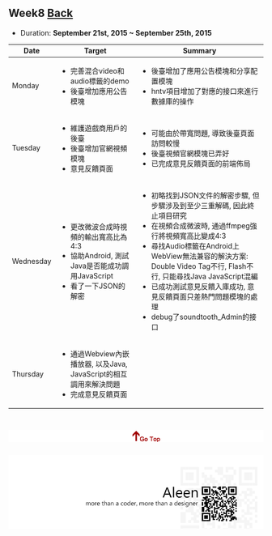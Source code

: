 ## Week8	[Back](./../summary.md)

* Duration: **September 21st, 2015 ~ September 25th, 2015**

<table>
	<thead>
		<th scope="col">Date</th>
		<th scope="col">Target</th>
		<th scope="col">Summary</th>
	</thead>
	<tbody>
		<tr>
			<td>Monday</td>
			<td>
				<ul>
					<li>完善混合video和audio標籤的demo</li>
					<li>後臺增加應用公告模塊</li>
				</ul>
			</td>
			<td>
				<ul>
					<li>後臺增加了應用公告模塊和分享配置模塊</li>
					<li>hntv項目增加了對應的接口來進行數據庫的操作</li>
				</ul>
			</td>
		</tr>
		<tr>
			<td>Tuesday</td>
			<td>
				<ul>
					<li>維護遊戲商用戶的後臺</li>
					<li>後臺增加官網視頻模塊</li>
					<li>意見反饋頁面</li>
				</ul>
			</td>
			<td>
				<ul>
					<li>可能由於帶寬問題, 導致後臺頁面訪問較慢</li>
					<li>後臺視頻官網模塊已弄好</li>
					<li>已完成意見反饋頁面的前端佈局</li>
				</ul>
			</td>
		</tr>
		<tr>
			<td>Wednesday</td>
			<td>
				<ul>
					<li>更改微波合成時視頻的輸出寬高比為4:3</li>
					<li>協助Android, 測試Java是否能成功調用JavaScript</li>
					<li>看了一下JSON的解密</li>
				</ul>
			</td>
			<td>
				<ul>
					<li>初略找到JSON文件的解密步驟, 但步驟涉及到至少三重解碼, 因此終止項目研究</li>
					<li>在視頻合成微波時, 通過ffmpeg強行將視頻寬高比變成4:3</li>
					<li>尋找Audio標籤在Android上WebView無法兼容的解決方案: Double Video Tag不行, Flash不行, 只能尋找Java JavaScript混編</li>
					<li>已成功測試意見反饋入庫成功, 意見反饋頁面只差熱門問題模塊的處理</li>
					<li>debug了soundtooth_Admin的接口</li>
				</ul>
			</td>
		</tr>
		<tr>
			<td>Thursday</td>
			<td>
				<ul>
					<li>通過Webview內嵌播放器, 以及Java, JavaScript的相互調用來解決問題</li>
					<li>完成意見反饋頁面</li>
				</ul>
			</td>
		</tr>
	</tbody>
</table>


<a href="#" style="left:200px;"><img src="./../../pic/gotop.png"></a>
=====
<a href="http://aleen42.github.io/" target="_blank" ><img src="./../../pic/tail.gif"></a>
